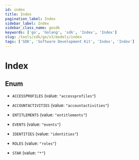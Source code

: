 ```yaml
---
id: index
title: Index
pagination_label: Index
sidebar_label: Index
sidebar_class_name: gosdk
keywords: ['go', 'Golang', 'sdk', 'Index', 'Index']
slug: /tools/sdk/go/v3/models/index
tags: ['SDK', 'Software Development Kit', 'Index', 'Index']
---
```


# Index

## Enum

- `ACCESSPROFILES` (value: `"accessprofiles"`)

- `ACCOUNTACTIVITIES` (value: `"accountactivities"`)

- `ENTITLEMENTS` (value: `"entitlements"`)

- `EVENTS` (value: `"events"`)

- `IDENTITIES` (value: `"identities"`)

- `ROLES` (value: `"roles"`)

- `STAR` (value: `"*"`)

